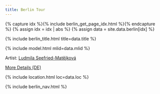 ```yaml
---
title: Berlin Tour
---
```


{% capture idx %}{% include berlin_get_page_idx.html %}{% endcapture %}
{% assign idx = idx | abs %}
{% assign data = site.data.berlin[idx] %}

{% include berlin_title.html title=data.title %}

{% include model.html mlid=data.mlid %}

Artist: [Ludmila Seefried-Matějková](https://de.wikipedia.org/wiki/Ludmila_Seefried-Mat%C4%9Bjkov%C3%A1)

[More Details (DE)](https://www.xhain.info/kreuzberg/admiralstr.htm)

{% include location.html loc=data.loc %}

{% include berlin_nav.html %}
